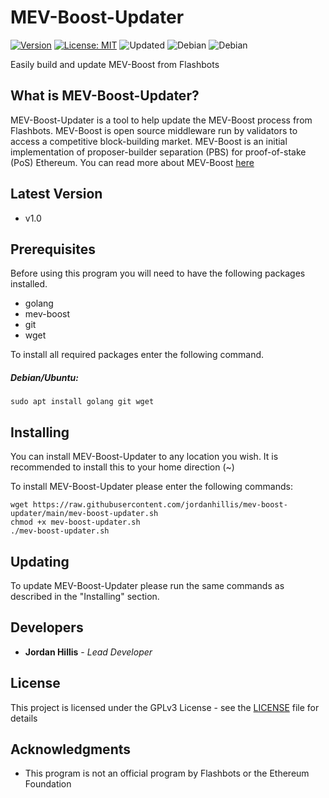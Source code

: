 # MEV-Boost-Updater

[![Version](https://img.shields.io/badge/Version-v1.0-green)](https://github.com/jordanhillis/mev-boost-updater)
[![License: MIT](https://img.shields.io/badge/license-GPL-green)](https://www.gnu.org/licenses/gpl-3.0.en.html)
![Updated](https://img.shields.io/github/last-commit/jordanhillis/mev-boost-updater)
![Debian](https://img.shields.io/badge/-Debian-red)
![Debian](https://img.shields.io/badge/-Ubuntu-orange)

Easily build and update MEV-Boost from Flashbots

## What is MEV-Boost-Updater?

MEV-Boost-Updater is a tool to help update the MEV-Boost process from Flashbots. MEV-Boost is open source middleware run by validators to access a competitive block-building market. MEV-Boost is an initial implementation of proposer-builder separation (PBS) for proof-of-stake (PoS) Ethereum. You can read more about MEV-Boost [here](https://github.com/flashbots/mev-boost)

## Latest Version

* v1.0

## Prerequisites

Before using this program you will need to have the following packages installed.
* golang
* mev-boost
* git
* wget

To install all required packages enter the following command.

##### Debian/Ubuntu:

```
sudo apt install golang git wget
```

## Installing

You can install MEV-Boost-Updater to any location you wish. It is recommended to install this to your home direction (~)

To install MEV-Boost-Updater please enter the following commands:

```
wget https://raw.githubusercontent.com/jordanhillis/mev-boost-updater/main/mev-boost-updater.sh
chmod +x mev-boost-updater.sh
./mev-boost-updater.sh
```

## Updating

To update MEV-Boost-Updater please run the same commands as described in the "Installing" section.


## Developers

* **Jordan Hillis** - *Lead Developer*

## License

This project is licensed under the GPLv3 License - see the [LICENSE](LICENSE) file for details

## Acknowledgments

* This program is not an official program by Flashbots or the Ethereum Foundation

